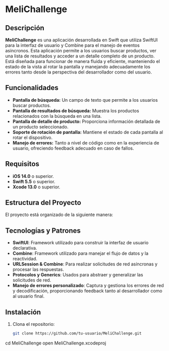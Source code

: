 # MeliChallenge

## Descripción

**MeliChallenge** es una aplicación desarrollada en Swift que utiliza SwiftUI para la interfaz de usuario y Combine para el manejo de eventos asíncronos. Esta aplicación permite a los usuarios buscar productos, ver una lista de resultados y acceder a un detalle completo de un producto. Está diseñada para funcionar de manera fluida y eficiente, manteniendo el estado de la vista al rotar la pantalla y manejando adecuadamente los errores tanto desde la perspectiva del desarrollador como del usuario.

## Funcionalidades

- **Pantalla de búsqueda:** Un campo de texto que permite a los usuarios buscar productos.
- **Pantalla de resultados de búsqueda:** Muestra los productos relacionados con la búsqueda en una lista.
- **Pantalla de detalle de producto:** Proporciona información detallada de un producto seleccionado.
- **Soporte de rotación de pantalla:** Mantiene el estado de cada pantalla al rotar el dispositivo.
- **Manejo de errores:** Tanto a nivel de código como en la experiencia de usuario, ofreciendo feedback adecuado en caso de fallos.

## Requisitos

- **iOS 14.0** o superior.
- **Swift 5.5** o superior.
- **Xcode 13.0** o superior.

## Estructura del Proyecto

El proyecto está organizado de la siguiente manera:


## Tecnologías y Patrones

- **SwiftUI**: Framework utilizado para construir la interfaz de usuario declarativa.
- **Combine**: Framework utilizado para manejar el flujo de datos y la reactividad.
- **URLSession & Combine**: Para realizar solicitudes de red asíncronas y procesar las respuestas.
- **Protocolos y Generics**: Usados para abstraer y generalizar las solicitudes de red.
- **Manejo de errores personalizado**: Captura y gestiona los errores de red y decodificación, proporcionando feedback tanto al desarrollador como al usuario final.

## Instalación

1. Clona el repositorio:
   ```bash
   git clone https://github.com/tu-usuario/MeliChallenge.git

cd MeliChallenge
open MeliChallenge.xcodeproj

